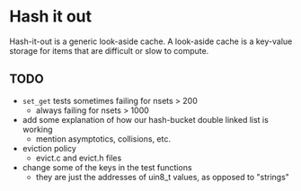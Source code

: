 # Hash it out

Hash-it-out is a generic look-aside cache.
A look-aside cache is a key-value storage for items that are difficult or slow to compute.

## TODO
- `set_get` tests sometimes failing for nsets > 200
    - always failing for nsets > 1000
- add some explanation of how our hash-bucket double linked list is working
  - mention asymptotics, collisions, etc.
- eviction policy
    - evict.c and evict.h files
- change some of the keys in the test functions
    - they are just the addresses of uin8_t values, as opposed to "strings"
